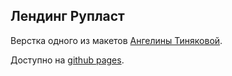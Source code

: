 ## Лендинг Рупласт

Верстка одного из макетов [Ангелины Тиняковой](https://www.behance.net/otvyazno).

Доступно на [github pages](https://dapimonov.github.io/otvyazno_ruplast/).
